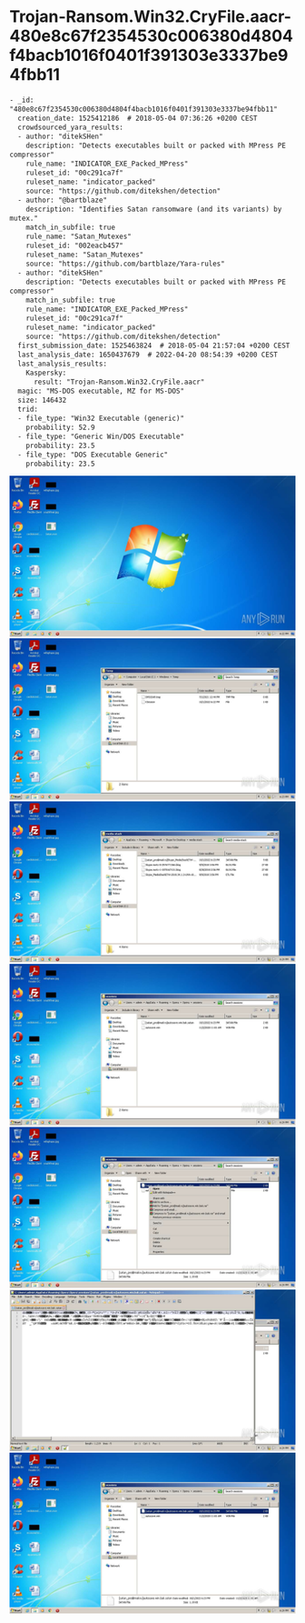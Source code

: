 # Trojan-Ransom.Win32.CryFile.aacr-480e8c67f2354530c006380d4804f4bacb1016f0401f391303e3337be94fbb11

```
- _id: "480e8c67f2354530c006380d4804f4bacb1016f0401f391303e3337be94fbb11"
  creation_date: 1525412186  # 2018-05-04 07:36:26 +0200 CEST
  crowdsourced_yara_results: 
  - author: "ditekSHen"
    description: "Detects executables built or packed with MPress PE compressor"
    rule_name: "INDICATOR_EXE_Packed_MPress"
    ruleset_id: "00c291ca7f"
    ruleset_name: "indicator_packed"
    source: "https://github.com/ditekshen/detection"
  - author: "@bartblaze"
    description: "Identifies Satan ransomware (and its variants) by mutex."
    match_in_subfile: true
    rule_name: "Satan_Mutexes"
    ruleset_id: "002eacb457"
    ruleset_name: "Satan_Mutexes"
    source: "https://github.com/bartblaze/Yara-rules"
  - author: "ditekSHen"
    description: "Detects executables built or packed with MPress PE compressor"
    match_in_subfile: true
    rule_name: "INDICATOR_EXE_Packed_MPress"
    ruleset_id: "00c291ca7f"
    ruleset_name: "indicator_packed"
    source: "https://github.com/ditekshen/detection"
  first_submission_date: 1525463824  # 2018-05-04 21:57:04 +0200 CEST
  last_analysis_date: 1650437679  # 2022-04-20 08:54:39 +0200 CEST
  last_analysis_results: 
    Kaspersky: 
      result: "Trojan-Ransom.Win32.CryFile.aacr"
  magic: "MS-DOS executable, MZ for MS-DOS"
  size: 146432
  trid: 
  - file_type: "Win32 Executable (generic)"
    probability: 52.9
  - file_type: "Generic Win/DOS Executable"
    probability: 23.5
  - file_type: "DOS Executable Generic"
    probability: 23.5
```

![4132715c-b716-4aa2-a593-887ac2bc914a-1.jpeg](4132715c-b716-4aa2-a593-887ac2bc914a-1.jpeg)
![4132715c-b716-4aa2-a593-887ac2bc914a-8.jpeg](4132715c-b716-4aa2-a593-887ac2bc914a-8.jpeg)
![4132715c-b716-4aa2-a593-887ac2bc914a-16.jpeg](4132715c-b716-4aa2-a593-887ac2bc914a-16.jpeg)
![4132715c-b716-4aa2-a593-887ac2bc914a-20.jpeg](4132715c-b716-4aa2-a593-887ac2bc914a-20.jpeg)
![4132715c-b716-4aa2-a593-887ac2bc914a-21.jpeg](4132715c-b716-4aa2-a593-887ac2bc914a-21.jpeg)
![4132715c-b716-4aa2-a593-887ac2bc914a-23.jpeg](4132715c-b716-4aa2-a593-887ac2bc914a-23.jpeg)
![4132715c-b716-4aa2-a593-887ac2bc914a-24.jpeg](4132715c-b716-4aa2-a593-887ac2bc914a-24.jpeg)
